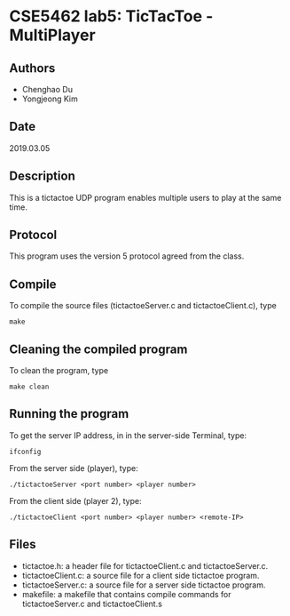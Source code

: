 # CSE5462 lab5: TicTacToe - MultiPlayer
## Authors
* Chenghao Du 
* Yongjeong Kim

## Date
2019.03.05

## Description
This is a tictactoe UDP program enables multiple users to play at the same time.

## Protocol
This program uses the version 5 protocol agreed from the class.

## Compile
To compile the source files (tictactoeServer.c and tictactoeClient.c), type 
```
make
```

## Cleaning the compiled program
To clean the program, type 
```
make clean
```

## Running the program
To get the server IP address, in in the server-side Terminal, type: 
```
ifconfig
```

From the server side (player), type: 
```
./tictactoeServer <port number> <player number>
```

From the client side (player 2), type:
```
./tictactoeClient <port number> <player number> <remote-IP> 
```

## Files
* tictactoe.h: a header file for tictactoeClient.c and tictactoeServer.c.
* tictactoeClient.c: a source file for a client side tictactoe program.
* tictactoeServer.c: a source file for a server side tictactoe program.
* makefile: a makefile that contains compile commands for tictactoeServer.c and tictactoeClient.s
